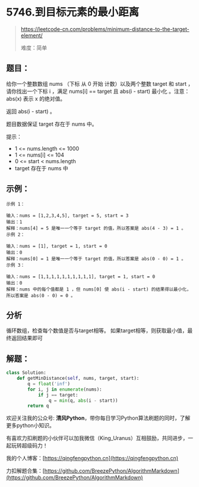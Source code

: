 # 5746.到目标元素的最小距离
> https://leetcode-cn.com/problems/minimum-distance-to-the-target-element/
> 
> 难度：简单

## 题目：

给你一个整数数组 nums （下标 从 0 开始 计数）以及两个整数 target 和 start ，请你找出一个下标 i ，满足 nums[i] == target 且 abs(i - start) 最小化 。注意：abs(x) 表示 x 的绝对值。

返回 abs(i - start) 。

题目数据保证 target 存在于 nums 中。

提示：

- 1 <= nums.length <= 1000
- 1 <= nums[i] <= 104
- 0 <= start < nums.length
- target 存在于 nums 中

## 示例：

```
示例 1：

输入：nums = [1,2,3,4,5], target = 5, start = 3
输出：1
解释：nums[4] = 5 是唯一一个等于 target 的值，所以答案是 abs(4 - 3) = 1 。
示例 2：

输入：nums = [1], target = 1, start = 0
输出：0
解释：nums[0] = 1 是唯一一个等于 target 的值，所以答案是 abs(0 - 0) = 1 。
示例 3：

输入：nums = [1,1,1,1,1,1,1,1,1,1], target = 1, start = 0
输出：0
解释：nums 中的每个值都是 1 ，但 nums[0] 使 abs(i - start) 的结果得以最小化，所以答案是 abs(0 - 0) = 0 。
```

## 分析

循环数组，检查每个数值是否与target相等。
如果target相等，则获取最小值，最终返回结果即可

## 解题：

```python
class Solution:
    def getMinDistance(self, nums, target, start):
        q = float('inf')
        for i, j in enumerate(nums):
            if j == target:
                q = min(q, abs(i - start))
        return q
```

欢迎关注我的公众号: **清风Python**，带你每日学习Python算法刷题的同时，了解更多python小知识。

有喜欢力扣刷题的小伙伴可以加我微信（King_Uranus）互相鼓励，共同进步，一起玩转超级码力！

我的个人博客：[https://qingfengpython.cn](https://qingfengpython.cn)

力扣解题合集：[https://github.com/BreezePython/AlgorithmMarkdown](https://github.com/BreezePython/AlgorithmMarkdown)
